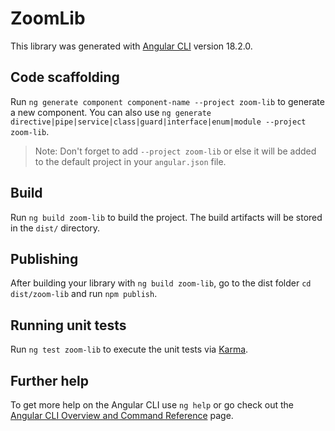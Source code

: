 # ZoomLib

This library was generated with [Angular CLI](https://github.com/angular/angular-cli) version 18.2.0.

## Code scaffolding

Run `ng generate component component-name --project zoom-lib` to generate a new component. You can also use `ng generate directive|pipe|service|class|guard|interface|enum|module --project zoom-lib`.
> Note: Don't forget to add `--project zoom-lib` or else it will be added to the default project in your `angular.json` file. 

## Build

Run `ng build zoom-lib` to build the project. The build artifacts will be stored in the `dist/` directory.

## Publishing

After building your library with `ng build zoom-lib`, go to the dist folder `cd dist/zoom-lib` and run `npm publish`.

## Running unit tests

Run `ng test zoom-lib` to execute the unit tests via [Karma](https://karma-runner.github.io).

## Further help

To get more help on the Angular CLI use `ng help` or go check out the [Angular CLI Overview and Command Reference](https://angular.dev/tools/cli) page.
